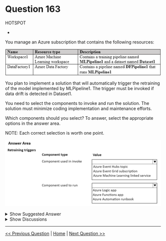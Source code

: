 # Question 163

HOTSPOT

-

You manage an Azure subscription that contains the following resources:

![Question Image](images/q163_q_image566.png)

You plan to implement a solution that will automatically trigger the retraining of the model implemented by MLPipeline1. The trigger must be invoked if data drift is detected in Dataset1.

You need to select the components to invoke and run the solution. The solution must minimize coding implementation and maintenance efforts.

Which components should you select? To answer, select the appropriate options in the answer area.

NOTE: Each correct selection is worth one point.

![Question Image](images/q163_q_image567.png)

<details>
  <summary>Show Suggested Answer</summary>

  <img src="images/q163_ans_0_image568.png" alt="Answer Image"><br>

</details>

<details>
  <summary>Show Discussions</summary>

<blockquote><p><strong>445f1bd</strong> <code>(Mon 21 Jul 2025 14:37)</code> - <em>Upvotes: 1</em></p><p>Event grid

Logic apps (since it says minimal code)</p></blockquote>
<blockquote><p><strong>jefimija</strong> <code>(Mon 14 Oct 2024 12:03)</code> - <em>Upvotes: 3</em></p><p>Invoke Component: Azure Event Grid
Run Component: Azure Functions</p></blockquote>
<blockquote><p><strong>jefimija</strong> <code>(Mon 28 Oct 2024 12:31)</code> - <em>Upvotes: 1</em></p><p>Or it could be Logic Apps

Can someone explain the difference between Azure Functins and Logic Apps?</p></blockquote>
<blockquote><p><strong>nposteraro</strong> <code>(Fri 27 Jun 2025 13:39)</code> - <em>Upvotes: 1</em></p><p>I think it&#x27;s Logic App since is a visual designer with minimal or no code, whereas Functions is more code-centric</p></blockquote>

</details>

---

[<< Previous Question](question_162.md) | [Home](/index.md) | [Next Question >>](question_164.md)
